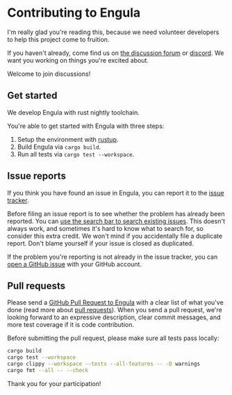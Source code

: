 # Contributing to Engula

I'm really glad you're reading this, because we need volunteer developers to help this project come to fruition.

If you haven't already, come find us on [the discussion forum][discussion-forum] or [discord][discord-url]. We want you working on things you're excited about.

Welcome to join discussions!

[discussion-forum]: https://github.com/engula/engula/discussions
[discord-url]: https://discord.gg/AN6vgVXaHC

## Get started

We develop Engula with rust nightly toolchain.

You're able to get started with Engula with three steps:

1. Setup the environment with [rustup](https://rustup.rs/).
2. Build Engula via `cargo build`.
3. Run all tests via `cargo test --workspace`.

## Issue reports

If you think you have found an issue in Engula, you can report it to the [issue tracker](https://github.com/engula/engula/issues).

Before filing an issue report is to see whether the problem has already been reported. You can [use the search bar to search existing issues](https://docs.github.com/en/github/administering-a-repository/finding-information-in-a-repository/using-search-to-filter-issues-and-pull-requests). This doesn't always work, and sometimes it's hard to know what to search for, so consider this extra credit. We won't mind if you accidentally file a duplicate report. Don't blame yourself if your issue is closed as duplicated.

If the problem you're reporting is not already in the issue tracker, you can [open a GitHub issue](https://docs.github.com/en/issues/tracking-your-work-with-issues/creating-an-issue) with your GitHub account.

## Pull requests

Please send a [GitHub Pull Request to Engula](https://github.com/engula/engula/pull/new/main) with a clear list of what you've done (read more about [pull requests](http://help.github.com/pull-requests/)). When you send a pull request, we're looking forward to an expressive description, clear commit messages, and more test coverage if it is code contribution.

Before submitting the pull request, please make sure all tests pass locally:

```bash
cargo build
cargo test --workspace
cargo clippy --workspace --tests --all-features -- -D warnings
cargo fmt --all -- --check
```

Thank you for your participation!

